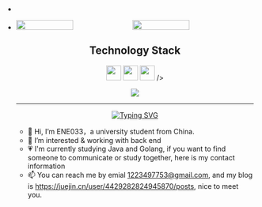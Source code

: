 - 

- <p style="display:flex">
    <img src="https://github-readme-stats.vercel.app/api?username=ENE033&show_icons=true&theme=dracula&count_private=true" style="width:49%" />
    <img src="https://github-readme-streak-stats.herokuapp.com/?user=ENE033&show_icons=true&locale=en&layout=compact&theme=dracula" 
  style="width:49%" />
  </p>
  <h2 align="center">Technology Stack</h2>
  <p align="center">
    <img style="height: 30px" src="https://img.shields.io/badge/-Java-black?style=flat-square&logo=Java"/>
    <img style="height: 30px" src="https://img.shields.io/badge/-GO-black?style=flat-square&logo=GO"/>
    <img style="height: 30px" src="https://img.shields.io/badge/-C/C++-black?style=flat-square&logo=C/C++"/>
  />
  </p>
  <p align="center">
    <img src="https://github-readme-stats.vercel.app/api/top-langs/?username=ENE033&layout=compact&theme=dracula" />
  </p>


  ---

  <p align="center">
    <a href="https://git.io/typing-svg"><img src="https://readme-typing-svg.demolab.com?font=Fira+Code&pause=1000&width=435&lines=Hello%2C+it's+ENE033+here" alt="Typing SVG" /></a>
  </p>


  - 👋 Hi, I’m ENE033，a university student from China.
  - 👀 I’m interested & working with back end
  - 💗 I'm currently studying Java and Golang, if you want to find someone to communicate or study together, here is my 
    contact information
  - 📫 You can reach me by emial 1223497753@gmail.com, and my blog is https://juejin.cn/user/4429282824945870/posts, nice to meet you.

  <!--[![Ashutosh's github activity graph](https://github-readme-activity-graph.vercel.app/graph?username=ENE033&theme=dracula)](https://github.com/ashutosh00710/github-readme-activity-graph)-->
